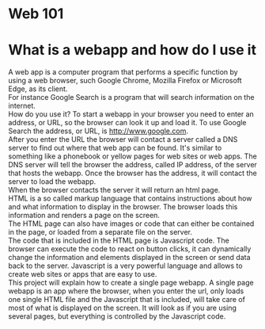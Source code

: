 # Web 101
# What is a webapp and how do I use it
A web app is a computer program that performs a specific function by using a web browser, such Google Chrome, Mozilla Firefox or Microsoft Edge, as its client. \
For instance Google Search is a program that will search information on the internet. \
How do you use it? To start a webapp in your browser you need to enter an address, or URL, so the browser can look it up and load it. To use Google Search the address, or URL, is http://www.google.com.  \
After you enter the URL the browser will contact a server called a DNS server to find out where that web app can be found. It's similar to something like a phonebook or yellow pages for web sites or web apps. The DNS server will tell the browser the address, called IP address, of the server that hosts the webapp. Once the browser has the address, it will contact the server to load the webapp. \
When the browser contacts the server it will return an html page. \
HTML is a so called markup language that contains instructions about how and what information to display in the browser. The browser loads this information and renders a page on the screen. \
The HTML page can also have images or code that can either be contained in the page, or loaded from a separate file on the server. \
The code that is included in the HTML page is Javascript code. The browser can execute the code to react on button clicks, it can dynamically change the information and elements displayed in the screen or send data back to the server. Javascript is a very powerful language and allows to create web sites or apps that are easy to use. \
This project will explain how to create a single page webapp. A single page webapp is an app where the browser, when you enter the url, only loads one single HTML file and the Javascript that is included, will take care of most of what is displayed on the screen. It will look as if you are using several pages, but everything is controlled by the Javascript code.
